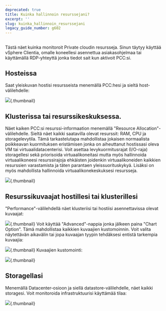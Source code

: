 ```yaml
---
deprecated: true
title: Kuinka hallinnoin resurssejani?
excerpt: ''
slug: kuinka_hallinnoin_resurssejani
legacy_guide_number: g602
---
```



## 
Tästä näet kuinka monitoroit Private cloudin resursseja.
Sinun täytyy käyttää vSphere Clientia, omalle koneellesi asennettua asiakasohjelmaa tai käyttämällä RDP-yhteyttä jonka tiedot sait kun aktivoit PCC:si.


## Hosteissa
Saat yleiskuvan hostisi resursseista menemällä PCC:hesi ja sieltä host-välilehdelle:

![](images/img_98.jpg){.thumbnail}


## Klusterissa tai resurssikeskuksessa.
Näet kaiken PCC:si resurssi-informaation menemällä "Resource Allocation"-välilehdelle.
Sieltä näet kaikki saatavilla olevat resurssit: RAM, CPU ja storagelevytila. Tämä tarkastelutapa mahdollistaa jokaisen normaalista poikkeavan kuormituksen eristämisen jonka on aiheuttanut hostissasi oleva VM tai virtuaalidatacenterisi. Voit asettaa levykuormitusrajat (I/O-raja) storagellesi sekä priorisoida virtuaalikoneitasi mutta myös hallinnoida virtuaalikoneesi resurssirajoja ehkäisten joidenkin virtuaalikoneiden kaikkien resurssien varastamista ja täten parantaen yleissuorituskykyä.
Lisäksi on myös mahdollista hallinnoida virtuaalikonekeskuksesi resursseja.

![](images/img_96.jpg){.thumbnail}


## Resurssikuvaajat hostillesi tai klusterillesi
"Performance"-välilehdellä näet klusteriisi tai hostiisi asennettavissa olevat kuvaajat:

![](images/img_95.jpg){.thumbnail}
Voit käyttää "Advanced"-nappia jonka jälkeen paina "Chart Option". Tämä mahdollistaa kaikkien kuvaajien kustomoinnin.
Voit valita näytettävän aikavälin tai jopa kuvaajan tyypin tehdäksesi entistä tarkempia kuvaajia:

![](images/img_100.jpg){.thumbnail}
Kuvaajien kustomointi:

![](images/img_101.jpg){.thumbnail}


## Storagellasi
Menemällä Datacenter-osioon ja siellä datastore-välilehdelle, näet kaikki storagesi. Voit monitoroida infrastruktuurisi käyttämää tilaa:

![](images/img_102.jpg){.thumbnail}

